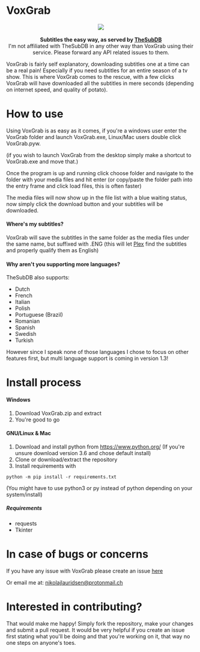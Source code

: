 # VoxGrab

<p align="center">
  <img src="https://github.com/nikolajlauridsen/VoxGrab/blob/master/screenshot.PNG?raw=true">
  <br><br>
  <b>Subtitles the easy way, as served by <a href="http://thesubdb.com/">TheSubDB</a></b><br>
  I'm not affiliated with TheSubDB in any other way than VoxGrab using their service. Please forward any API related issues to them.
  <br>
</p>

VoxGrab is fairly self explanatory, downloading subtitles one at a time can be a real pain! 
 Especially if you need subtitles for an entire season of a tv show. 
 This is where VoxGrab comes to the rescue, with a few clicks VoxGrab will have downloaded 
 all the subtitles in mere seconds (depending on internet speed, and quality of potato). 

# How to use
Using VoxGrab is as easy as it comes, if you're a windows user enter the VoxGrab folder and 
launch VoxGrab.exe, Linux/Mac users double click VoxGrab.pyw.

(if you wish to launch VoxGrab from the desktop simply make a shortcut to VoxGrab.exe and move that.) 

Once the program is up and running click choose folder and navigate to the folder with your 
media files and hit enter (or copy/paste the folder path into the entry frame and click load files, this is often faster)

The media files will now show up in the file list with a blue waiting status, 
now simply click the download button and your subtitles will be downloaded.

#### Where's my subtitles?
VoxGrab will save the subtitles in the same folder as the media files under the same name, 
but suffixed with .ENG (this will let [Plex](https://www.plex.tv/) find the subtitles and properly qualify them as English)

#### Why aren't you supporting more languages?
TheSubDB also supports:
* Dutch
* French
* Italian
* Polish
* Portuguese (Brazil)
* Romanian
* Spanish
* Swedish
* Turkish

However since I speak none of those languages I chose to focus on other features first, 
but multi language support is coming in version 1.3!

# Install process
#### Windows
1. Download VoxGrab.zip and extract
2. You're good to go

#### GNU/Linux & Mac
1. Download and install python from https://www.python.org/ (If you're unsure download version 3.6 and chose default install)
2. Clone or download/extract the repository
3. Install requirements with 
```
python -m pip install -r requirements.txt
```
(You might have to use python3 or py instead of python depending on your system/install)

##### Requirements
* requests
* Tkinter

# In case of bugs or concerns
If you have any issue with VoxGrab please create an issue [here](https://github.com/nikolajlauridsen/VoxGrab/issues)

Or email me at: nikolajlauridsen@protonmail.ch

# Interested in contributing?
That would make me happy! Simply fork the repository, make your changes and submit a pull request.
It would be very helpful if you create an issue first stating what you'll be doing and 
that you're working on it, that way no one steps on anyone's toes.
